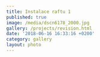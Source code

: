 ```yaml
---
title: Instalace raftu 1
published: true
image: /media/dscn6178_2000.jpg
gallery: /projects/revision.html
date: '2018-06-16 16:33:16 +0200'
category: gallery
layout: photo
---
```


